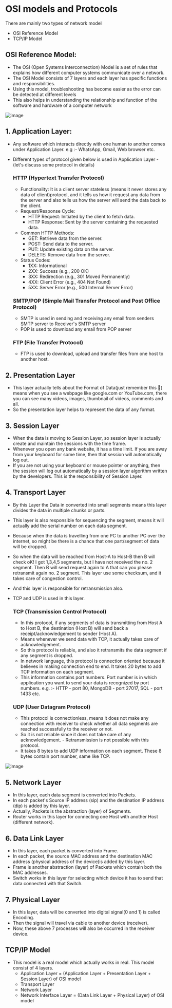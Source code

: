 
# OSI models and Protocols
There are mainly two types of network model 
- OSI Reference Model
- TCP/IP Model
## OSI Reference Model:
- The OSI (Open Systems Interconnection) Model is a set of rules that explains how different computer systems communicate over a network. 
- The OSI Model consists of 7 layers and each layer has specific functions and responsibilities.
- Using this model, troubleshooting has become easier as the error can be detected at different levels
- This also helps in understanding the relationship and function of the software and hardware of a computer network

![image](https://github.com/user-attachments/assets/0f118561-d3c3-4128-a4f1-171af0832da4)



## 1. Application Layer:
 - Any software which interacts directly with one human to another comes under Application Layer. e.g :- WhatsApp, Gmail, Web browser etc.
 - Different types of protocol given below is used in Application Layer - (let's discuss some protocol in details)

   ### HTTP (Hypertext Transfer Protocol)
   - Functionality: It is a client server stateless (means it never stores any data of client)protocol, and it tells us how it request any data from the server and also tells us how the server will send the data back to the client.
    - Request/Response Cycle:
        - HTTP Request: Initiated by the client to fetch data.
        - HTTP Response: Sent by the server containing the requested data.
    - Common HTTP Methods:
        - GET: Retrieve data from the server.
        - POST: Send data to the server.
      - PUT: Update existing data on the server.
      - DELETE: Remove data from the server.
    - Status Codes:
      - 1XX: Informational
      - 2XX: Success (e.g., 200 OK)
      - 3XX: Redirection (e.g., 301 Moved Permanently)
      - 4XX: Client Error (e.g., 404 Not Found)
      - 5XX: Server Error (e.g., 500 Internal Server Error)

   ### SMTP/POP (Simple Mail Transfer Protocol and Post Office Protocol)
   - SMTP is used in sending and receiving any email from senders SMTP server to Receiver's SMTP server
   - POP is used to download any email from POP server
    
   ### FTP (File Transfer Protocol)

   - FTP is used to download, upload and transfer files from one host to another host.

## 2. Presentation Layer
- This layer actually tells about the Format of Data(just remember this 🙂) means when you see a webpage like google.com or YouTube.com, there you can see many videos, images, thumbnail of videos, comments and all.
-  So the presentation layer helps to represent the data of any format.

## 3. Session Layer
- When the data is moving to Session Layer, so session layer is actually create and maintain the sessions with the time frame.
- Whenever you open any bank website, it has a time limit. If you are away from your keyboard for some time, then that session will automatically log out. 
- If you are not using your keyboard or mouse pointer or anything, then the session will log out automatically by a session layer algorithm written by the developers. This is the responsibility of Session Layer.

## 4. Transport Layer
- By this Layer the Data in converted into small segments means this layer divides the data in multiple chunks or parts. 
- This layer is also responsible for sequencing the segment, means it will actually add the serial number on each data segment. 
- Because when the data is travelling from one PC to another PC over the internet, so might be there is a chance that one part/segment of data will be dropped. 
- So when the data will be reached from Host-A to Host-B then B will check oK! I got 1,3,4,5 segments, but I have not received the no. 2 segment. Then B will send request again to A that can you please retransmit again no. 2 segment. This layer use some checksum, and it takes care of congestion control. 
- And this layer is responsible for retransmission also.
- TCP and UDP is used in this layer.

  ### TCP (Transmission Control Protocol)

    - In this protocol, if any segments of data is transmitting from Host A to Host B, the destination (Host B) will send back a receipt/acknowledgement to sender (Host A).  
    - Means whenever we send data with TCP, it actually takes care of acknowledgement.  
    - So this protocol is reliable, and also it retransmits the data segment if any segment is dropped.
    - In network language, this protocol is connection oriented because it believes in making connection end to end. It takes 20 bytes to add TCP information on each segment. 
    - This information contains port numbers. Port number is in which application you want to send your data is recognized by port numbers. e.g. :- HTTP - port 80, MongoDB - port 27017, SQL - port 1433 etc.

  ### UDP (User Datagram Protocol)
    - This protocol is connectionless, means it does not make any connection with receiver to check whether all data segments are reached successfully to the receiver or not. 
    - So it is not reliable since it does not take care of any acknowledgement.  - Retransmission is not possible with this protocol. 
    - It takes 8 bytes to add UDP information on each segment. These 8 bytes contain port number, same like TCP.

![image](https://github.com/user-attachments/assets/3e8cb1e6-2e92-43f6-bf07-b70dbba0288e)



## 5. Network Layer
- In this layer, each data segment is converted into Packets. 
- In each packet's Source IP address (sip) and the destination IP address (dip) is added by this layer. 
- Actually, Packets is the abstraction (layer) of Segments. 
-   Router works in this layer for connecting one Host with another Host (different network).
## 6. Data Link Layer
- In this layer, each packet is converted into Frame. 
- In each packet, the source MAC address and the destination MAC address (physical address of the device)is added by this layer.
-  Frame is another abstraction (layer) of Packets which contain both the MAC addresses. 
- Switch works in this layer for selecting which device it has to send that data connected with that Switch.

## 7. Physical Layer
- In this layer, data will be converted into digital signal(0 and 1) is called Encoding. 
- Then the signal will travel via cable to another device (receiver).
-  Now, these above 7 processes will also be occurred in the receiver device.

## TCP/IP Model
 - This model is a real model which actually works in real. This model consist of 4 layers.
    - Application Layer = (Application Layer + Presentation Layer + Session Layer) of OSI model
     - Transport Layer
     - Network Layer
     - Network Interface Layer = (Data Link Layer + Physical Layer) of OSI model


